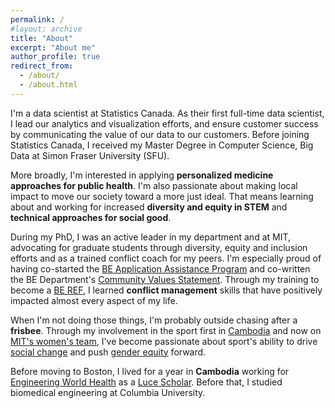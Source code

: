 ```yaml
---
permalink: /
#layout: archive
title: "About"
excerpt: "About me"
author_profile: true
redirect_from:
  - /about/
  - /about.html
---
```


I'm a data scientist at Statistics Canada.
As their first full-time data scientist, I lead our analytics and visualization efforts, and ensure customer success by communicating the value of our data to our customers.
Before joining Statistics Canada, I received my Master Degree in Computer Science, Big Data at Simon Fraser University (SFU).

More broadly, I'm interested in applying **personalized medicine approaches for public health**.
I'm also passionate about making local impact to move our society toward a more just ideal.
That means learning about and working for increased **diversity and equity in STEM** and **technical approaches for social good**.

During my PhD, I was an active leader in my department and at MIT, advocating for graduate students through diversity, equity and inclusion efforts and as a trained conflict coach for my peers.
I'm especially proud of having co-started the [BE Application Assistance Program](http://be.mit.edu/academic-programs/prospective-graduate/beaap) and co-written the BE Department's [Community Values Statement](http://be.mit.edu/about/department-values-statement).
Through my training to become a [BE REF](http://berefs.com), I learned **conflict management** skills that have positively impacted almost every aspect of my life.

When I'm not doing those things, I'm probably outside chasing after a **frisbee**.
Through my involvement in the sport first in [Cambodia](http://www.phnompenhpost.com/post-weekend/unconventional-sport-finds-unlikely-home-cambodia) and now on [MIT's women's team](http://scripts.mit.edu/~womens-ult/), I've become passionate about sport's ability to drive [social change](https://www.facebook.com/youthultimateproject) and push [gender equity](https://thenib.com/the-sports-wage-gap-needs-to-close) forward.

Before moving to Boston, I lived for a year in **Cambodia** working for [Engineering World Health](http://www.ewh.org/) as a [Luce Scholar](http://www.hluce.org/lsprogram.aspx).
Before that, I studied biomedical engineering at Columbia University.
